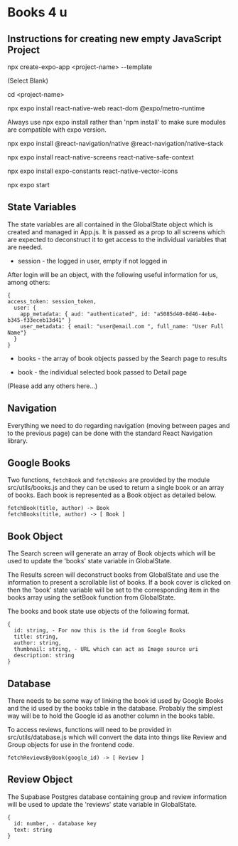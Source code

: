 # Books 4 u

## Instructions for creating new empty JavaScript Project

npx create-expo-app \<project-name\> --template

(Select Blank)

cd \<project-name\>

npx expo install react-native-web react-dom @expo/metro-runtime

Always use npx expo install rather than 'npm install' to make sure modules
are compatible with expo version.

npx expo install @react-navigation/native @react-navigation/native-stack

npx expo install react-native-screens react-native-safe-context

npx expo install expo-constants react-native-vector-icons

npx expo start

## State Variables

The state variables are all contained in the GlobalState object which is
created and managed in App.js. It is passed as a prop to all screens which are
expected to deconstruct it to get access to the individual variables that are
needed.

-   session - the logged in user, empty if not logged in

After login will be an object, with the following useful information for us, among others:

```
{
access_token: session_token,
  user: {
    app_metadata: { aud: "authenticated", id: "a5085d40-0d46-4ebe-b345-f33eceb13d41" }
    user_metadata: { email: "user@email.com ", full_name: "User Full Name"}
  }
}
```

-   books - the array of book objects passed by the Search page to results

-   book - the individual selected book passed to Detail page

(Please add any others here...)

## Navigation

Everything we need to do regarding navigation (moving between pages and
to the previous page) can be done with the standard React Navigation
library.

## Google Books

Two functions, `fetchBook` and `fetchBooks` are provided by the module
src/utils/books.js and they can be used to return a single book or an
array of books. Each book is represented as a Book object as detailed below.

```
fetchBook(title, author) -> Book
fetchBooks(title, author) -> [ Book ]
```

## Book Object

The Search screen will generate an array of Book objects which will be
used to update the 'books' state variable in GlobalState.

The Results screen will deconstruct books from GlobalState and use the
information to present a scrollable list of books. If a book cover is
clicked on then the 'book' state variable will be set to the corresponding
item in the books array using the setBook function from GlobalState.

The books and book state use objects of the following format.

```
{
  id: string, - For now this is the id from Google Books
  title: string,
  author: string,
  thumbnail: string, - URL which can act as Image source uri
  description: string
}
```

## Database

There needs to be some way of linking the book id used by Google Books and
the id used by the books table in the database. Probably the simplest way
will be to hold the Google id as another column in the books table.

To access reviews, functions will need to be provided in src/utils/database.js
which will convert the data into things like Review and Group objects for use
in the frontend code.

```
fetchReviewsByBook(google_id) -> [ Review ]
```

## Review Object

The Supabase Postgres database containing group and review information will
be used to update the 'reviews' state variable in GlobalState.

```
{
  id: number, - database key
  text: string
}
```
